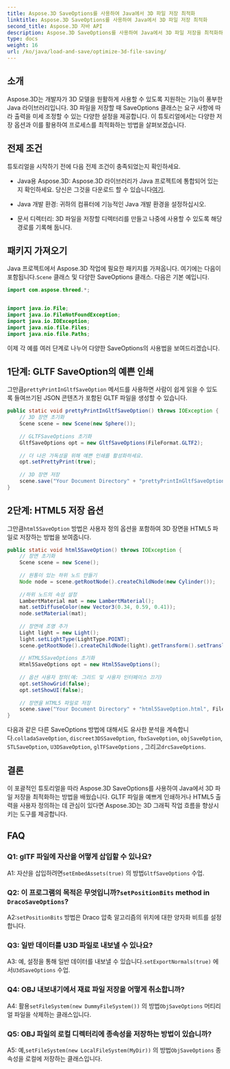 ```yaml
---
title: Aspose.3D SaveOptions를 사용하여 Java에서 3D 파일 저장 최적화
linktitle: Aspose.3D SaveOptions를 사용하여 Java에서 3D 파일 저장 최적화
second_title: Aspose.3D 자바 API
description: Aspose.3D SaveOptions를 사용하여 Java에서 3D 파일 저장을 최적화하는 방법을 알아보세요. 손쉽게 성능을 향상하고 출력을 맞춤화하세요.
type: docs
weight: 16
url: /ko/java/load-and-save/optimize-3d-file-saving/
---
```

## 소개

Aspose.3D는 개발자가 3D 모델을 원활하게 사용할 수 있도록 지원하는 기능이 풍부한 Java 라이브러리입니다. 3D 파일을 저장할 때 SaveOptions 클래스는 요구 사항에 따라 출력을 미세 조정할 수 있는 다양한 설정을 제공합니다. 이 튜토리얼에서는 다양한 저장 옵션과 이를 활용하여 프로세스를 최적화하는 방법을 살펴보겠습니다.

## 전제 조건

튜토리얼을 시작하기 전에 다음 전제 조건이 충족되었는지 확인하세요.

-  Java용 Aspose.3D: Aspose.3D 라이브러리가 Java 프로젝트에 통합되어 있는지 확인하세요. 당신은 그것을 다운로드 할 수 있습니다[여기](https://releases.aspose.com/3d/java/).

- Java 개발 환경: 귀하의 컴퓨터에 기능적인 Java 개발 환경을 설정하십시오.

- 문서 디렉터리: 3D 파일을 저장할 디렉터리를 만들고 나중에 사용할 수 있도록 해당 경로를 기록해 둡니다.

## 패키지 가져오기

 Java 프로젝트에서 Aspose.3D 작업에 필요한 패키지를 가져옵니다. 여기에는 다음이 포함됩니다.`Scene` 클래스 및 다양한 SaveOptions 클래스. 다음은 기본 예입니다.

```java
import com.aspose.threed.*;


import java.io.File;
import java.io.FileNotFoundException;
import java.io.IOException;
import java.nio.file.Files;
import java.nio.file.Paths;
```

이제 각 예를 여러 단계로 나누어 다양한 SaveOptions의 사용법을 보여드리겠습니다.

## 1단계: GLTF SaveOption의 예쁜 인쇄

 그만큼`prettyPrintInGltfSaveOption` 메서드를 사용하면 사람이 쉽게 읽을 수 있도록 들여쓰기된 JSON 콘텐츠가 포함된 GLTF 파일을 생성할 수 있습니다.

```java
public static void prettyPrintInGltfSaveOption() throws IOException {
    // 3D 장면 초기화
    Scene scene = new Scene(new Sphere());
    
    // GLTFSaveOptions 초기화
    GltfSaveOptions opt = new GltfSaveOptions(FileFormat.GLTF2);
    
    // 더 나은 가독성을 위해 예쁜 인쇄를 활성화하세요.
    opt.setPrettyPrint(true);
    
    // 3D 장면 저장
    scene.save("Your Document Directory" + "prettyPrintInGltfSaveOption.gltf", opt);
}
```

## 2단계: HTML5 저장 옵션

 그만큼`html5SaveOption` 방법은 사용자 정의 옵션을 포함하여 3D 장면을 HTML5 파일로 저장하는 방법을 보여줍니다.

```java
public static void html5SaveOption() throws IOException {
    // 장면 초기화
    Scene scene = new Scene();
    
    // 원통이 있는 하위 노드 만들기
    Node node = scene.getRootNode().createChildNode(new Cylinder());
    
    //하위 노드의 속성 설정
    LambertMaterial mat = new LambertMaterial();
    mat.setDiffuseColor(new Vector3(0.34, 0.59, 0.41));
    node.setMaterial(mat);
    
    // 장면에 조명 추가
    Light light = new Light();
    light.setLightType(LightType.POINT);
    scene.getRootNode().createChildNode(light).getTransform().setTranslation(10, 0, 10);
    
    // HTML5SaveOptions 초기화
    Html5SaveOptions opt = new Html5SaveOptions();
    
    // 옵션 사용자 정의(예: 그리드 및 사용자 인터페이스 끄기)
    opt.setShowGrid(false);
    opt.setShowUI(false);
    
    // 장면을 HTML5 파일로 저장
    scene.save("Your Document Directory" + "html5SaveOption.html", FileFormat.HTML5);
}
```

 다음과 같은 다른 SaveOptions 방법에 대해서도 유사한 분석을 계속합니다.`colladaSaveOption`, `discreet3DSSaveOption`, `fbxSaveOption`, `objSaveOption`, `STLSaveOption`, `U3DSaveOption`, `glTFSaveOptions` , 그리고`drcSaveOptions`.

## 결론

이 포괄적인 튜토리얼을 따라 Aspose.3D SaveOptions를 사용하여 Java에서 3D 파일 저장을 최적화하는 방법을 배웠습니다. GLTF 파일을 예쁘게 인쇄하거나 HTML5 출력을 사용자 정의하는 데 관심이 있다면 Aspose.3D는 3D 그래픽 작업 흐름을 향상시키는 도구를 제공합니다.

## FAQ

### Q1: glTF 파일에 자산을 어떻게 삽입할 수 있나요?

 A1: 자산을 삽입하려면`setEmbedAssets(true)` 의 방법`GltfSaveOptions` 수업.

###  Q2: 이 프로그램의 목적은 무엇입니까?`setPositionBits` method in `DracoSaveOptions`?

 A2:`setPositionBits` 방법은 Draco 압축 알고리즘의 위치에 대한 양자화 비트를 설정합니다.

### Q3: 일반 데이터를 U3D 파일로 내보낼 수 있나요?

 A3: 예, 설정을 통해 일반 데이터를 내보낼 수 있습니다.`setExportNormals(true)` 에서`U3dSaveOptions` 수업.

### Q4: OBJ 내보내기에서 재료 파일 저장을 어떻게 취소합니까?

A4: 활용`setFileSystem(new DummyFileSystem())` 의 방법`ObjSaveOptions` 머티리얼 파일을 삭제하는 클래스입니다.

### Q5: OBJ 파일의 로컬 디렉터리에 종속성을 저장하는 방법이 있습니까?

 A5: 예,`setFileSystem(new LocalFileSystem(MyDir))` 의 방법`ObjSaveOptions` 종속성을 로컬에 저장하는 클래스입니다.